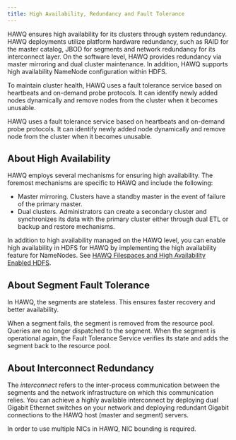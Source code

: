 ```yaml
---
title: High Availability, Redundancy and Fault Tolerance
---
```


HAWQ ensures high availability for its clusters through system redundancy. HAWQ deployments utilize platform hardware redundancy, such as RAID for the master catalog, JBOD for segments and network redundancy for its interconnect layer. On the software level, HAWQ provides redundancy via master mirroring and dual cluster maintenance. In addition, HAWQ supports high availability NameNode configuration within HDFS.

To maintain cluster health, HAWQ uses a fault tolerance service based on heartbeats and on-demand probe protocols. It can identify newly added nodes dynamically and remove nodes from the cluster when it becomes unusable.

HAWQ uses a fault tolerance service based on heartbeats and on-demand probe protocols. It can identify newly added node dynamically and remove node from the cluster when it becomes unusable.

## About High Availability <a id="abouthighavailability"></a>

HAWQ employs several mechanisms for ensuring high availability. The foremost mechanisms are specific to HAWQ and include the following:

* Master mirroring. Clusters have a standby master in the event of failure of the primary master.
* Dual clusters. Administrators can create a secondary cluster and synchronizes its data with the primary cluster either through dual ETL or backup and restore mechanisms.

In addition to high availability managed on the HAWQ level, you can enable high availability in HDFS for HAWQ by implementing the high availability feature for NameNodes. See [HAWQ Filespaces and High Availability Enabled HDFS](/20/admin/HAWQFilespacesandHighAvailabilityEnabledHDFS.html).


## About Segment Fault Tolerance <a id="aboutsegmentfailover"></a>

In HAWQ, the segments are stateless. This ensures faster recovery and better availability.

When a segment fails, the segment is removed from the resource pool. Queries are no longer dispatched to the segment. When the segment is operational again, the Fault Tolerance Service verifies its state and adds the segment back to the resource pool.

## About Interconnect Redundancy <a id="aboutinterconnectredundancy"></a>

The *interconnect* refers to the inter-process communication between the segments and the network infrastructure on which this communication relies. You can achieve a highly available interconnect by deploying dual Gigabit Ethernet switches on your network and deploying redundant Gigabit connections to the HAWQ host \(master and segment\) servers.

In order to use multiple NICs in HAWQ, NIC bounding is required.
